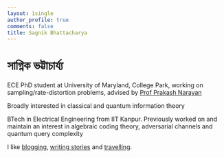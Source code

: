 ```yaml
---
layout: 1single
author_profile: true
comments: false
title: Sagnik Bhattacharya
---
```

<h1 style="font-family:'Atma'"> সাগ্নিক ভট্টাচার্য্য </h1> 
ECE PhD student at University of Maryland, College Park, working on sampling/rate-distortion problems, advised by <a href="https://user.eng.umd.edu/~prakash/index.html">Prof Prakash Narayan</a>

Broadly interested in classical and quantum information theory 

BTech in Electrical Engineering from IIT Kanpur. Previously worked on and maintain an interest in algebraic coding theory, adversarial channels and quantum query complexity

I like <a href="/blog">blogging</a>, <a href="/categories/writing">writing stories</a> and <a href="/categories/travel">travelling</a>.